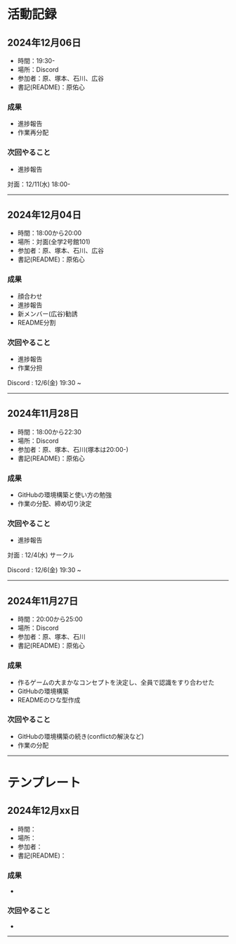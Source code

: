 # 活動記録

## 2024年12月06日
- 時間：19:30-
- 場所：Discord
- 参加者：原、塚本、石川、広谷
- 書記(README)：原佑心

### 成果
- 進捗報告
- 作業再分配

### 次回やること
- 進捗報告

対面：12/11(水) 18:00-

***

## 2024年12月04日
- 時間：18:00から20:00
- 場所：対面(全学2号館101)
- 参加者：原、塚本、石川、広谷
- 書記(README)：原佑心

### 成果
- 顔合わせ
- 進捗報告
- 新メンバー(広谷)勧誘
- README分割

### 次回やること
- 進捗報告
- 作業分担

Discord : 12/6(金) 19:30 ~

***

## 2024年11月28日
- 時間：18:00から22:30
- 場所：Discord
- 参加者：原、塚本、石川(塚本は20:00-)
- 書記(README)：原佑心

### 成果
- GitHubの環境構築と使い方の勉強
- 作業の分配、締め切り決定

### 次回やること
- 進捗報告

対面 : 12/4(水) サークル

Discord : 12/6(金) 19:30 ~

***

## 2024年11月27日
- 時間：20:00から25:00
- 場所：Discord
- 参加者：原、塚本、石川
- 書記(README)：原佑心

### 成果
- 作るゲームの大まかなコンセプトを決定し、全員で認識をすり合わせた
- GitHubの環境構築
- READMEのひな型作成

### 次回やること
- GitHubの環境構築の続き(conflictの解決など)
- 作業の分配

***

# テンプレート
## 2024年12月xx日
- 時間：
- 場所：
- 参加者：
- 書記(README)：

### 成果
-

### 次回やること
- 

***

